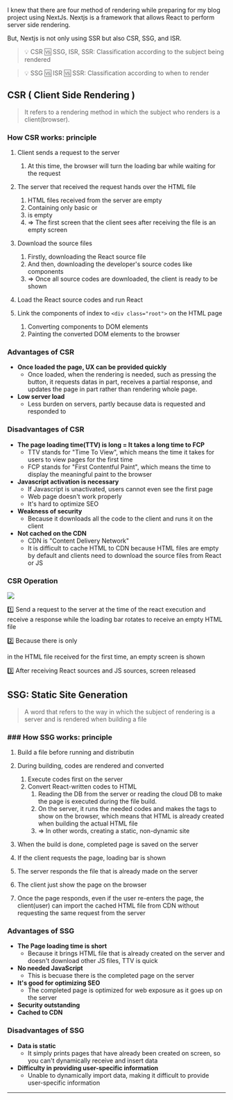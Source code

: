I knew that there are four method of rendering while preparing for my blog project using NextJs. Nextjs is a framework that allows React to perform server side rendering.

But, Nextjs is not only using SSR but also CSR, SSG, and ISR.

> 💡 CSR 🆚 SSG, ISR, SSR: Classification according to the subject being rendered

> 💡 SSG 🆚 ISR 🆚 SSR: Classification according to when to render

## CSR ( Client Side Rendering )
> It refers to a rendering method in which the subject who renders is a client(browser).

### How CSR works: principle
1. Client sends a request to the server
	1. At this time, the browser will turn the loading bar while waiting for the request

2. The server that received the request hands over the HTML file
	1. HTML files received from the server are empty
	2. Containing only basic <head> or <description>
	3. <Body> is empty
	4. ⇒ The first screen that the client sees after receiving the file is an empty screen

3. Download the source files
	1. Firstly, downloading the React source file
	2. And then, downloading the developer's source codes like components
	3. ⇒ Once all source codes are downloaded, the client is ready to be shown

4. Load the React source codes and run React

5. Link the components of index to `<div class="root">` on the HTML page
	1. Converting components to DOM elements
	2. Painting the converted DOM elements to the browser

### Advantages of CSR
- **Once loaded the page, UX can be provided quickly**
	- Once loaded, when the rendering is needed, such as pressing the button, it requests datas in part, receives a partial response, and updates the page in part rather than rendering whole page.
- **Low server load**
	- Less burden on servers, partly because data is requested and responded to

### Disadvantages of CSR
- **The page loading time(TTV) is long = It takes a long time to FCP**
	- TTV stands for "Time To View", which means the time it takes for users to view pages for the first time
	- FCP stands for "First Contentful Paint", which means the time to display the meaningful paint to the browser
- **Javascript activation is necessary**
	- If Javascript is unactivated, users cannot even see the first page
	- Web page doesn't work properly
	- It's hard to optimize SEO
- **Weakness of security**
	- Because it downloads all the code to the client and runs it on the client
- **Not cached on the CDN**
	- CDN is "Content Delivery Network"
	- It is difficult to cache HTML to CDN because HTML files are empty by default and clients need to download the source files from React or JS

### CSR Operation
![](https://github.com/jinscodes/Blog_nextJS/assets/87598134/95069698-5abb-460b-a4cf-6e45a528a273)

1️⃣ Send a request to the server at the time of the react execution and receive a response while the loading bar rotates to receive an empty HTML file   

2️⃣ Because there is only <div class="root"> in the HTML file received for the first time, an empty screen is shown

3️⃣ After receiving React sources and JS sources, screen released

## SSG: Static Site Generation
> A word that refers to the way in which the subject of rendering is a server and is rendered when building a file

### ### How SSG works: principle
1. Build a file before running and distributin

2. During building, codes are rendered and converted
	1. Execute codes first on the server
	2. Convert React-written codes to HTML
		1. Reading the DB from the server or reading the cloud DB to make the page is executed during the file build.
		2. On the server, it runs the needed codes and makes the tags to show on the browser, which means that HTML is already created when building the actual HTML file
		3. ⇒ In other words, creating a static, non-dynamic site

3. When the build is done, completed page is saved on the server

4. If the client requests the page, loading bar is shown

5. The server responds the file that is already made on the server

6. The client just show the page on the browser

7. Once the page responds, even if the user re-enters the page, the client(user) can import the cached HTML file from CDN without requesting the same request from the server

### Advantages of SSG
- **The Page loading time is short**
	- Because it brings HTML file that is already created on the server and doesn't download other JS files, TTV is quick
- **No needed JavaScript**
	- This is becuase there is the completed page on the server
- **It's good for optimizing SEO**
	- The completed page is optimized for web exposure as it goes up on the server
- **Security outstanding**
- **Cached to CDN**

### Disadvantages of SSG
- **Data is static**
	- It simply prints pages that have already been created on screen, so you can't dynamically receive and insert data
- **Difficulty in providing user-specific information**
	- Unable to dynamically import data, making it difficult to provide user-specific information

---